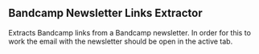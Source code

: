 ## Bandcamp Newsletter Links Extractor

Extracts Bandcamp links from a Bandcamp newsletter. In order for this to work the email with the newsletter should be open in the active tab.